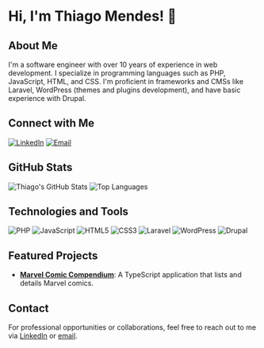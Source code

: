 # Hi, I'm Thiago Mendes! 👋

## About Me

I'm a software engineer with over 10 years of experience in web development. I specialize in programming languages such as PHP, JavaScript, HTML, and CSS. I'm proficient in frameworks and CMSs like Laravel, WordPress (themes and plugins development), and have basic experience with Drupal.

## Connect with Me

[![LinkedIn](https://img.shields.io/badge/LinkedIn-blue?style=flat-square&logo=linkedin&logoColor=white)](https://www.linkedin.com/in/thiagotmendes/)
[![Email](https://img.shields.io/badge/Email-red?style=flat-square&logo=gmail&logoColor=white)](mailto:thiagotmendes@outlook.com)

## GitHub Stats

![Thiago's GitHub Stats](https://github-readme-stats.vercel.app/api?username=thiagotmendes&show_icons=true&theme=dracula)
![Top Languages](https://github-readme-stats.vercel.app/api/top-langs/?username=thiagotmendes&layout=compact&theme=dracula)

## Technologies and Tools

![PHP](https://img.shields.io/badge/PHP-777BB4?style=flat-square&logo=php&logoColor=white)
![JavaScript](https://img.shields.io/badge/JavaScript-F7DF1E?style=flat-square&logo=javascript&logoColor=black)
![HTML5](https://img.shields.io/badge/HTML5-E34F26?style=flat-square&logo=html5&logoColor=white)
![CSS3](https://img.shields.io/badge/CSS3-1572B6?style=flat-square&logo=css3&logoColor=white)
![Laravel](https://img.shields.io/badge/Laravel-FF2D20?style=flat-square&logo=laravel&logoColor=white)
![WordPress](https://img.shields.io/badge/WordPress-21759B?style=flat-square&logo=wordpress&logoColor=white)
![Drupal](https://img.shields.io/badge/Drupal-0678BE?style=flat-square&logo=drupal&logoColor=white)

## Featured Projects

- [**Marvel Comic Compendium**](https://github.com/thiagotmendes/marvel-comic-compendium): A TypeScript application that lists and details Marvel comics.

## Contact

For professional opportunities or collaborations, feel free to reach out to me via [LinkedIn](https://www.linkedin.com/in/thiagotmendes/) or [email](mailto:thiagotmendes@outlook.com).
